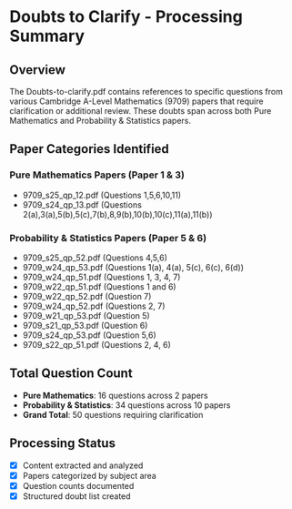 # Doubts to Clarify - Processing Summary

## Overview
The Doubts-to-clarify.pdf contains references to specific questions from various Cambridge A-Level Mathematics (9709) papers that require clarification or additional review. These doubts span across both Pure Mathematics and Probability & Statistics papers.

## Paper Categories Identified

### Pure Mathematics Papers (Paper 1 & 3)
- 9709_s25_qp_12.pdf (Questions 1,5,6,10,11)
- 9709_s24_qp_13.pdf (Questions 2(a),3(a),5(b),5(c),7(b),8,9(b),10(b),10(c),11(a),11(b))

### Probability & Statistics Papers (Paper 5 & 6)
- 9709_s25_qp_52.pdf (Questions 4,5,6)
- 9709_w24_qp_53.pdf (Questions 1(a), 4(a), 5(c), 6(c), 6(d))
- 9709_w24_qp_51.pdf (Questions 1, 3, 4, 7)
- 9709_w22_qp_51.pdf (Questions 1 and 6)
- 9709_w22_qp_52.pdf (Question 7)
- 9709_w24_qp_52.pdf (Questions 2, 7)
- 9709_w21_qp_53.pdf (Question 5)
- 9709_s21_qp_53.pdf (Question 6)
- 9709_s24_qp_53.pdf (Question 5,6)
- 9709_s22_qp_51.pdf (Questions 2, 4, 6)

## Total Question Count
- **Pure Mathematics**: 16 questions across 2 papers
- **Probability & Statistics**: 34 questions across 10 papers
- **Grand Total**: 50 questions requiring clarification

## Processing Status
- [x] Content extracted and analyzed
- [x] Papers categorized by subject area
- [x] Question counts documented
- [x] Structured doubt list created
